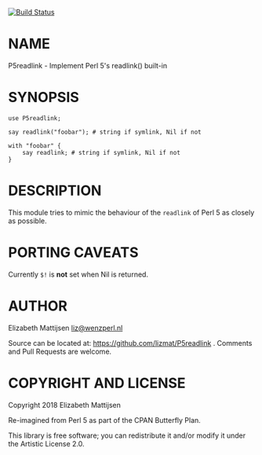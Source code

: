 [![Build Status](https://travis-ci.org/lizmat/P5readlink.svg?branch=master)](https://travis-ci.org/lizmat/P5readlink)

NAME
====

P5readlink - Implement Perl 5's readlink() built-in

SYNOPSIS
========

    use P5readlink;

    say readlink("foobar"); # string if symlink, Nil if not

    with "foobar" {
        say readlink; # string if symlink, Nil if not
    }

DESCRIPTION
===========

This module tries to mimic the behaviour of the `readlink` of Perl 5 as closely as possible.

PORTING CAVEATS
===============

Currently `$!` is **not** set when Nil is returned.

AUTHOR
======

Elizabeth Mattijsen <liz@wenzperl.nl>

Source can be located at: https://github.com/lizmat/P5readlink . Comments and Pull Requests are welcome.

COPYRIGHT AND LICENSE
=====================

Copyright 2018 Elizabeth Mattijsen

Re-imagined from Perl 5 as part of the CPAN Butterfly Plan.

This library is free software; you can redistribute it and/or modify it under the Artistic License 2.0.

